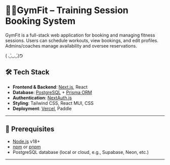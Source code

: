 # 💪🏼GymFit – Training Session Booking System
GymFit is a full-stack web application for booking and managing fitness sessions. Users can schedule workouts, view bookings, and edit profiles. Admins/coaches manage availability and oversee reservations.

( ◡̀_◡́)ᕤ
## 🛠️ Tech Stack

- **Frontend & Backend**: [Next.js](https://nextjs.org/), React
- **Database**: [PostgreSQL](https://www.postgresql.org/) + [Prisma ORM](https://www.prisma.io/)
- **Authentication**: [NextAuth.js](https://next-auth.js.org/)
- **Styling**: Tailwind CSS, React MUI, CSS
- **Deployment**: [Vercel](https://vercel.com/), Paddle

---

## 🚧 Prerequisites

- [Node.js](https://nodejs.org/) v18+
- [npm](https://www.npmjs.com/) or [pnpm](https://pnpm.io/)
- PostgreSQL database (local or cloud, e.g., Supabase, Neon, etc.)

---

